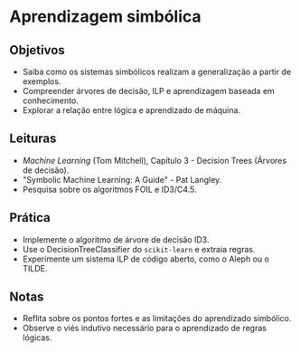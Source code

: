 # Aprendizagem simbólica

## Objetivos
- Saiba como os sistemas simbólicos realizam a generalização a partir de exemplos.
- Compreender árvores de decisão, ILP e aprendizagem baseada em conhecimento.
- Explorar a relação entre lógica e aprendizado de máquina.

## Leituras
- *Machine Learning* (Tom Mitchell), Capítulo 3 - Decision Trees (Árvores de decisão).
- "Symbolic Machine Learning: A Guide" - Pat Langley.
- Pesquisa sobre os algoritmos FOIL e ID3/C4.5.

## Prática
- Implemente o algoritmo de árvore de decisão ID3.
- Use o DecisionTreeClassifier do `scikit-learn` e extraia regras.
- Experimente um sistema ILP de código aberto, como o Aleph ou o TILDE.

## Notas
- Reflita sobre os pontos fortes e as limitações do aprendizado simbólico.
- Observe o viés indutivo necessário para o aprendizado de regras lógicas.
